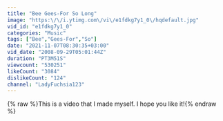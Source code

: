 ```yaml
---
title: "Bee Gees-For So Long"
image: "https:\/\/i.ytimg.com\/vi\/e1fdkg7y1_0\/hqdefault.jpg"
vid_id: "e1fdkg7y1_0"
categories: "Music"
tags: ["Bee","Gees-For","So"]
date: "2021-11-07T08:30:35+03:00"
vid_date: "2008-09-29T05:01:44Z"
duration: "PT3M51S"
viewcount: "530251"
likeCount: "3084"
dislikeCount: "124"
channel: "LadyFuchsia123"
---
```

{% raw %}This is a video that I made myself. I hope you like it!{% endraw %}
